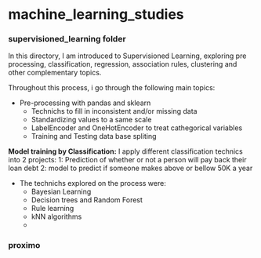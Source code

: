 # machine_learning_studies

### supervisioned_learning folder
In this directory, I am introduced to Supervisioned Learning, exploring pre processing, classification, regression, association rules, clustering and other complementary topics.

Throughout this process, i go through the following main topics:
- Pre-processing with pandas and sklearn
    - Technichs to fill in inconsistent and/or missing data
    - Standardizing values to a same scale
    - LabelEncoder and OneHotEncoder to treat cathegorical variables
    - Training and Testing data base spliting
 
**Model training by Classification:** 
I apply different classification technics into 2 projects:
    1: Prediction of whether or not a person will pay back their loan debt
    2: model to predict if someone makes above or bellow 50K a year

- The technichs explored on the process were:  
    - Bayesian Learning  
    - Decision trees and Random Forest  
    - Rule learning  
    - kNN algorithms  
    -   

### proximo 
